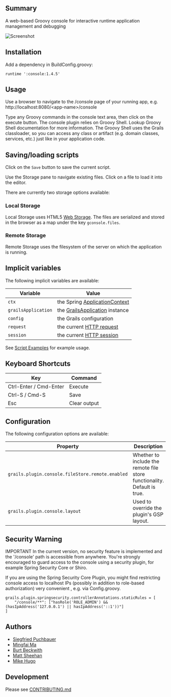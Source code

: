 ## Summary
A web-based Groovy console for interactive runtime application management and debugging

![Screenshot](https://raw.github.com/sheehan/grails-console/images/screenshot.png)

## Installation
Add a dependency in BuildConfig.groovy:

    runtime ':console:1.4.5'

## Usage

Use a browser to navigate to the /console page of your running app, e.g. http://localhost:8080/\<app-name>/console

Type any Groovy commands in the console text area, then click on the execute button. The console plugin relies on Groovy Shell. Lookup Groovy Shell documentation for more information.
The Groovy Shell uses the Grails classloader, so you can access any class or artifact (e.g. domain classes, services, etc.) just like in your application code.

## Saving/loading scripts

Click on the `Save` button to save the current script.

Use the Storage pane to navigate existing files. Click on a file to load it into the editor.

There are currently two storage options available:

### Local Storage

Local Storage uses HTML5 [Web Storage](http://dev.w3.org/html5/webstorage/). The files are serialized and stored in the browser as a map under the key `gconsole.files`.

### Remote Storage

Remote Storage uses the filesystem of the server on which the application is running.

## Implicit variables

The following implicit variables are available:

| Variable | Value |
|---|---|
| `ctx`                 | the Spring [ApplicationContext](http://static.springsource.org/spring/docs/3.0.x/javadoc-api/org/springframework/context/ApplicationContext.html) |
| `grailsApplication`   | the [GrailsApplication](http://grails.org/doc/latest/api/org/codehaus/groovy/grails/commons/GrailsApplication.html) instance |
| `config`              | the Grails configuration |
| `request`             | the current [HTTP request](http://java.sun.com/products/servlet/2.3/javadoc/javax/servlet/http/HttpServletRequest.html) |
| `session`             | the current [HTTP session](http://java.sun.com/products/servlet/2.3/javadoc/javax/servlet/http/HttpSession.html) |

See [Script Examples](https://github.com/sheehan/grails-console/wiki/Script-Examples) for example usage.

## Keyboard Shortcuts

| Key | Command |
|---|---|
| Ctrl-Enter / Cmd-Enter | Execute |
| Ctrl-S / Cmd-S         | Save |
| Esc                    | Clear output |

## Configuration

The following configuration options are available:

| Property | Description |
|---|---|
| `grails.plugin.console.fileStore.remote.enabled` | Whether to include the remote file store functionality. Default is true. |
| `grails.plugin.console.layout` | Used to override the plugin's GSP layout. |

## Security Warning
IMPORTANT In the current version, no security feature is implemented and the '/console' path is accessible from anywhere. You're strongly encouraged to guard access to the console using a security plugin, for example Spring Security Core or Shiro.

If you are using the Spring Security Core Plugin, you might find restricting console access to localhost IPs (possibly in addition to role-based authorization) very convenient , e.g. via Config.groovy.

    grails.plugin.springsecurity.controllerAnnotations.staticRules = [
        "/console/**": ["hasRole('ROLE_ADMIN') && (hasIpAddress('127.0.0.1') || hasIpAddress('::1'))"]
    ]

## Authors
* [Siegfried Puchbauer](https://github.com/ziegfried)
* [Mingfai Ma](https://github.com/mingfai)
* [Burt Beckwith](https://github.com/burtbeckwith)
* [Matt Sheehan](https://github.com/sheehan)
* [Mike Hugo](https://github.com/mjhugo)

## Development

Please see [CONTRIBUTING.md](CONTRIBUTING.md)
